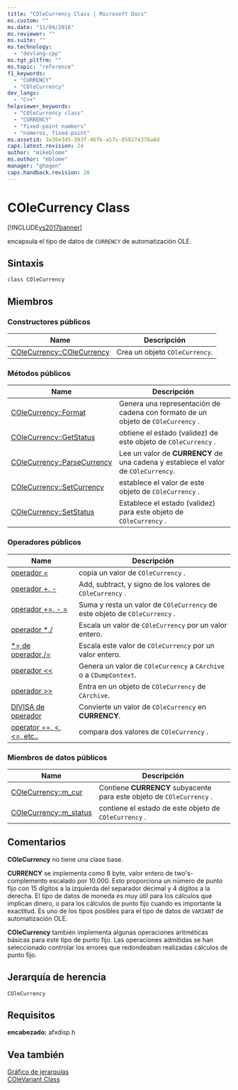 ```yaml
---
title: "COleCurrency Class | Microsoft Docs"
ms.custom: ""
ms.date: "11/04/2016"
ms.reviewer: ""
ms.suite: ""
ms.technology: 
  - "devlang-cpp"
ms.tgt_pltfrm: ""
ms.topic: "reference"
f1_keywords: 
  - "CURRENCY"
  - "COleCurrency"
dev_langs: 
  - "C++"
helpviewer_keywords: 
  - "COleCurrency class"
  - "CURRENCY"
  - "fixed-point numbers"
  - "números, fixed-point"
ms.assetid: 3a36e345-303f-46fb-a57c-858274378a8d
caps.latest.revision: 24
author: "mikeblome"
ms.author: "mblome"
manager: "ghogen"
caps.handback.revision: 26
---
```

# COleCurrency Class
[!INCLUDE[vs2017banner](../../assembler/inline/includes/vs2017banner.md)]

encapsula el tipo de datos de `CURRENCY` de automatización OLE.  
  
## Sintaxis  
  
```  
class COleCurrency  
```  
  
## Miembros  
  
### Constructores públicos  
  
|Name|Descripción|  
|----------|-----------------|  
|[COleCurrency::COleCurrency](../Topic/COleCurrency::COleCurrency.md)|Crea un objeto `COleCurrency`.|  
  
### Métodos públicos  
  
|Name|Descripción|  
|----------|-----------------|  
|[COleCurrency::Format](../Topic/COleCurrency::Format.md)|Genera una representación de cadena con formato de un objeto de `COleCurrency` .|  
|[COleCurrency::GetStatus](../Topic/COleCurrency::GetStatus.md)|obtiene el estado \(validez\) de este objeto de `COleCurrency` .|  
|[COleCurrency::ParseCurrency](../Topic/COleCurrency::ParseCurrency.md)|Lee un valor de **CURRENCY** de una cadena y establece el valor de `COleCurrency`.|  
|[COleCurrency::SetCurrency](../Topic/COleCurrency::SetCurrency.md)|establece el valor de este objeto de `COleCurrency` .|  
|[COleCurrency::SetStatus](../Topic/COleCurrency::SetStatus.md)|Establece el estado \(validez\) para este objeto de `COleCurrency` .|  
  
### Operadores públicos  
  
|Name|Descripción|  
|----------|-----------------|  
|[operador \=](../Topic/COleCurrency::operator%20=.md)|copia un valor de `COleCurrency` .|  
|[operador \+, \-](../Topic/COleCurrency::operator%20+,%20-.md)|Add, subtract, y signo de los valores de `COleCurrency` .|  
|[operador \+\=, \- \=](../Topic/COleCurrency::operator%20+=,%20-=.md)|Suma y resta un valor de `COleCurrency` de este objeto de `COleCurrency` .|  
|[operador \*,\/](../Topic/COleCurrency::operator%20*,%20-.md)|Escala un valor de `COleCurrency` por un valor entero.|  
|[\*\= de operador,\/\=](../Topic/COleCurrency::operator%20*=,%20-=.md)|Escala este valor de `COleCurrency` por un valor entero.|  
|[operador \<\<](../Topic/COleCurrency::operator%20%3C%3C,%20%3E%3E.md)|Genera un valor de `COleCurrency` a `CArchive` o a `CDumpContext`.|  
|[operador \>\>](../Topic/COleCurrency::operator%20%3C%3C,%20%3E%3E.md)|Entra en un objeto de `COleCurrency` de `CArchive`.|  
|[DIVISA de operador](../Topic/COleCurrency::operator%20CURRENCY.md)|Convierte un valor de `COleCurrency` en **CURRENCY**.|  
|[operator \=\=, \<, \<\=, etc..](../Topic/COleCurrency%20Relational%20Operators.md)|compara dos valores de `COleCurrency` .|  
  
### Miembros de datos públicos  
  
|Name|Descripción|  
|----------|-----------------|  
|[COleCurrency::m\_cur](../Topic/COleCurrency::m_cur.md)|Contiene **CURRENCY** subyacente para este objeto de `COleCurrency` .|  
|[COleCurrency::m\_status](../Topic/COleCurrency::m_status.md)|contiene el estado de este objeto de `COleCurrency` .|  
  
## Comentarios  
 **COleCurrency** no tiene una clase base.  
  
 **CURRENCY** se implementa como 8 byte, valor entero de two's\- complemento escalado por 10.000.  Esto proporciona un número de punto fijo con 15 dígitos a la izquierda del separador decimal y 4 dígitos a la derecha.  El tipo de datos de moneda es muy útil para los cálculos que implican dinero, o para los cálculos de punto fijo cuando es importante la exactitud.  Es uno de los tipos posibles para el tipo de datos de `VARIANT` de automatización OLE.  
  
 **COleCurrency** también implementa algunas operaciones aritméticas básicas para este tipo de punto fijo.  Las operaciones admitidas se han seleccionado controlar los errores que redondeaban realizadas cálculos de punto fijo.  
  
## Jerarquía de herencia  
 `COleCurrency`  
  
## Requisitos  
 **encabezado:** afxdisp.h  
  
## Vea también  
 [Gráfico de jerarquías](../../mfc/hierarchy-chart.md)   
 [COleVariant Class](../../mfc/reference/colevariant-class.md)